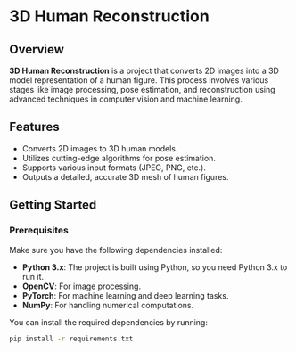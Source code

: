 # 3D Human Reconstruction

## Overview

**3D Human Reconstruction** is a project that converts 2D images into a 3D model representation of a human figure. This process involves various stages like image processing, pose estimation, and reconstruction using advanced techniques in computer vision and machine learning.

## Features

- Converts 2D images to 3D human models.
- Utilizes cutting-edge algorithms for pose estimation.
- Supports various input formats (JPEG, PNG, etc.).
- Outputs a detailed, accurate 3D mesh of human figures.

## Getting Started

### Prerequisites

Make sure you have the following dependencies installed:

- **Python 3.x**: The project is built using Python, so you need Python 3.x to run it.
- **OpenCV**: For image processing.
- **PyTorch**: For machine learning and deep learning tasks.
- **NumPy**: For handling numerical computations.

You can install the required dependencies by running:

```bash
pip install -r requirements.txt
